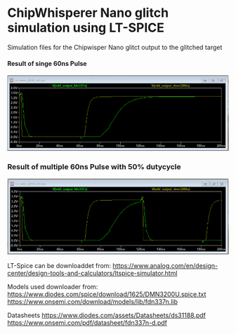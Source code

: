# ChipWhisperer Nano glitch simulation using LT-SPICE



Simulation files for the Chipwisper Nano glitct output to the glitched target

#### Result of singe 60ns Pulse
![alt text](https://github.com/rlangoy/cw_nano_glitch_sim/raw/main/images/VDD_GLITCH_OUTPUT_FDN337N_VS_DMM3200U.png)


### Result of multiple 60ns Pulse with 50% dutycycle
![alt text](https://github.com/rlangoy/cw_nano_glitch_sim/raw/main/images/VDD_GLITCH_OUTPUT_FDN337N_VS_DMM3200U_multiple_60ns_pulses.png)




LT-Spice can be downloaddet from:
https://www.analog.com/en/design-center/design-tools-and-calculators/ltspice-simulator.html

Models used downloader from:
https://www.diodes.com/spice/download/1625/DMN3200U.spice.txt
https://www.onsemi.com/download/models/lib/fdn337n.lib

Datasheets
https://www.diodes.com/assets/Datasheets/ds31188.pdf
https://www.onsemi.com/pdf/datasheet/fdn337n-d.pdf



